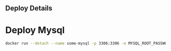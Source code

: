 ## Deploy Details


# Deploy Mysql

``` bash
docker run --detach --name some-mysql -p 3306:3306 -e MYSQL_ROOT_PASSWORD=porxie -d mysql:8.0.31
```

